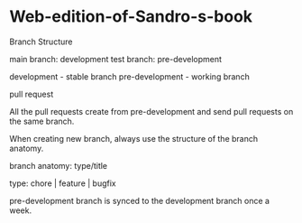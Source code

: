 # Web-edition-of-Sandro-s-book


Branch Structure

main branch: development test branch: pre-development

development - stable branch pre-development - working branch

pull request

All the pull requests create from pre-development and send pull requests on the same branch.

When creating new branch, always use the structure of the branch anatomy.

branch anatomy: type/title

type: chore | feature | bugfix

pre-development branch is synced to the development branch once a week.
